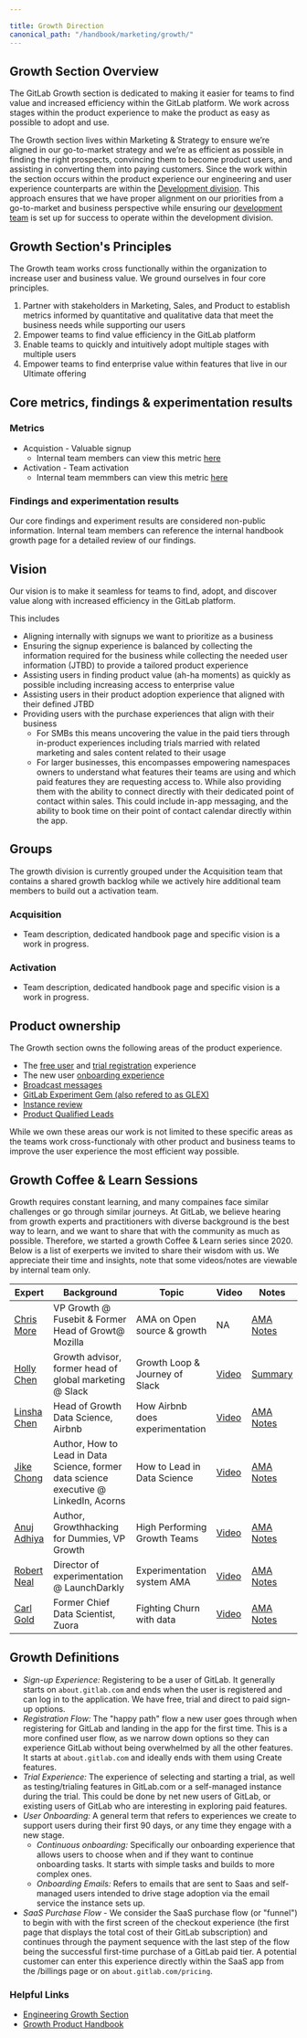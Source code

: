 ```yaml
---

title: Growth Direction
canonical_path: "/handbook/marketing/growth/"
---
```


## Growth Section Overview

The GitLab Growth section is dedicated to making it easier for teams to find value and increased efficiency within the GitLab platform. We work across stages within the product experience to make the product as easy as possible to adopt and use.

 The Growth section lives within Marketing & Strategy to ensure we’re aligned in our go-to-market strategy and we’re as efficient as possible in finding the right prospects, convincing them to become product users, and assisting in converting them into paying customers. Since the work within the section occurs within the product experience our engineering and user experience counterparts are within the [Development division](/handbook/engineering/development/). This approach ensures that we have proper alignment on our priorities from a go-to-market and business perspective while ensuring our [development team](/handbook/engineering/development/growth/) is set up for success to operate within the development division.  

## Growth Section's Principles

The Growth team works cross functionally within the organization to increase user and business value. We ground ourselves in four core principles.
 
1. Partner with stakeholders in Marketing, Sales, and Product to establish metrics informed by quantitative and qualitative data that meet the business needs while supporting our users
2. Empower teams to find value efficiency in the GitLab platform
3. Enable teams to quickly and intuitively adopt multiple stages with multiple users
4. Empower teams to find enterprise value within features that live in our Ultimate offering
 
## Core metrics, findings & experimentation results
 
### Metrics

* Acquistion - Valuable signup
  * Internal team members can view this metric [here](https://internal.gitlab.com/handbook/marketing/growth/growth/#valuable-signup-metric)
* Activation - Team activation
  * Internal team memmbers can view this metric [here](https://internal.gitlab.com/handbook/marketing/growth/growth/#team-activation-metric) 

### Findings and experimentation results
Our core findings and experiment results are considered non-public information. Internal team members can reference the internal handbook growth page for a detailed review of our findings.

## Vision

Our vision is to make it seamless for teams to find, adopt, and discover value along with increased efficiency in the GitLab platform. 

This includes 
* Aligning internally with signups we want to prioritize as a business
* Ensuring the signup experience is balanced by collecting the information required for the business while collecting the needed user information (JTBD) to provide a tailored product experience
* Assisting users in finding product value (ah-ha moments) as quickly as possible including increasing access to enterprise value
* Assisting users in their product adoption experience that aligned with their defined JTBD
* Providing users with the purchase experiences that align with their business
  * For SMBs this means uncovering the value in the paid tiers through in-product experiences including trials married with related marketing and sales content related to their usage
  * For larger businesses, this encompasses empowering namespaces owners to understand what features their teams are using and which paid features they are requesting access to. While also providing them with the ability to connect directly with their dedicated point of contact within sales. This could include in-app messaging, and the ability to book time on their point of contact calendar directly within the app. 

## Groups

The growth division is currently grouped under the Acquisition team that contains a shared growth backlog while we actively hire additional team members to build out a activation team. 

### Acquisition
* Team description, dedicated handbook page and specific vision is a work in progress.

### Activation
* Team description, dedicated handbook page and specific vision is a work in progress.
 
## Product ownership
The Growth section owns the following areas of the product experience.
* The [free user](https://gitlab.com/users/sign_up/) and [trial registration](https://about.gitlab.com/free-trial/) experience
* The new user [onboarding experience](/handbook/product/growth/#contributing-to-the-learn-gitlab-project)
* [Broadcast messages](https://docs.gitlab.com/ee/administration/broadcast_messages.html)
* [GitLab Experiment Gem (also refered to as GLEX)](https://docs.gitlab.com/ee/development/experiment_guide/)
* [Instance review](https://docs.gitlab.com/ee/administration/instance_review.html)
* [Product Qualified Leads](https://docs.gitlab.com/ee/development/product_qualified_lead_guide/)
 
 While we own these areas our work is not limited to these specific areas as the teams work cross-functionaly with other product and business teams to improve the user experience the most efficient way possible.

## Growth Coffee & Learn Sessions

Growth requires constant learning, and many compaines face similar challenges or go through similar journeys. At GitLab, we believe hearing from growth experts and practitioners with diverse background is the best way to learn, and we want to share that with the community as much as possible. Therefore, we started a growth Coffee & Learn series since 2020. Below is a list of exerperts we invited to share their wisdom with us. We appreciate their time and insights, note that some videos/notes are viewable by internal team only.

|Expert |Background |Topic | Video |Notes|
| ---------     | ------ |----------------- |------ |------ |
|[Chris More](https://www.linkedin.com/in/chrismore/) |VP Growth @ Fusebit & Former Head of Growt@ Mozilla  | AMA on Open source & growth |NA|[AMA Notes](https://docs.google.com/document/d/1qhLH8D8vwRGe_PTOhhJwjuWsqPLF4pF1uuS5bK_t1E4/edit?usp=sharing) |
|[Holly Chen](https://www.linkedin.com/in/holly/)|Growth advisor, former head of global marketing @ Slack  |Growth Loop & Journey of Slack |[Video](https://www.youtube.com/watch?v=CFwKMUJv1Xo&list=PL05JrBw4t0Kr_-AowJmbhGk9yj_zIZySf) |[Summary](https://docs.google.com/document/d/12LK9MqPl-PbabJkGwhxS2Uv-gjlOHNZOAX5DUqgvXq8/edit) |
|[Linsha Chen](https://www.linkedin.com/in/linshachen/)|Head of Growth Data Science, Airbnb|How Airbnb does experimentation |[Video](https://youtu.be/RaS62OLHDVY) |[AMA Notes](https://docs.google.com/document/d/1-EV8PfMPqAEj344sqY2OkFbeg4JC204jFmK_7it9N44/edit) |
|[Jike Chong](https://www.linkedin.com/in/jikechong/)|Author, How to Lead in Data Science, former data science executive @ LinkedIn, Acorns|How to Lead in Data Science |[Video](https://youtu.be/4kI8ICt8ylk) |[AMA Notes](https://docs.google.com/document/d/1t7PjAGjEqMQn0bFPUYEKJrwH6sb85VxKi5rd0kuzKUA/edit?usp=sharing) |
|[Anuj Adhiya](https://www.linkedin.com/in/anujadhiya/)|Author, Growthhacking for Dummies, VP Growth|High Performing Growth Teams|[Video](https://youtu.be/a3VIrCSq_k8) |[AMA Notes](https://docs.google.com/document/d/1cu_NZ_kAv72uT6ffHbUSm71h1QTQDYpoFT40lAETerM/edit?usp=sharing) |
|[Robert Neal](https://www.linkedin.com/in/robert-neal-1bb9ba144/)|Director of experimentation @ LaunchDarkly|Experimentation system AMA|[Video](https://youtu.be/eV7hjA74_gQ) |[AMA Notes](https://docs.google.com/document/d/1kjWvFeVmpvsRIPuEtfTBNpiINUMlE10MLB4kkQIQ9yE/edit?usp=sharing) |
|[Carl Gold](https://www.linkedin.com/in/carlgold/)|Former Chief Data Scientist, Zuora| Fighting Churn with data|[Video](https://youtu.be/Ntbrp0Crbtk) |[AMA Notes](https://docs.google.com/document/d/1k2oMsxO6bI6dnFIpvsz8YJp5cQEcrnsFj3pGpIEJxEA/edit?usp=sharing) |
 
## Growth Definitions

- *Sign-up Experience:* Registering to be a user of GitLab. It generally starts on `about.gitlab.com` and ends when the user is registered and can log in to the application. We have free, trial and direct to paid sign-up options.
- *Registration Flow:* The "happy path" flow a new user goes through when registering for GitLab and landing in the app for the first time. This is a more confined user flow, as we narrow down options so they can experience GitLab without being overwhelmed by all the other features. It starts at `about.gitlab.com` and ideally ends with them using Create features.
- *Trial Experience:* The experience of selecting and starting a trial, as well as testing/trialing features in GitLab.com or a self-managed instance during the trial. This could be done by net new users of GitLab, or existing users of GitLab who are interesting in exploring paid features.
- *User Onboarding:* A general term that refers to experiences we create to support users during their first 90 days, or any time they engage with a new stage.
  - *Continuous onboarding:* Specifically our onboarding experience that allows users to choose when and if they want to continue onboarding tasks. It starts with simple tasks and builds to more complex ones.
  - *Onboarding Emails:* Refers to emails that are sent to Saas and self-managed users intended to drive stage adoption via the email service the instance sets up. 
- *SaaS Purchase Flow* - We consider the SaaS purchase flow (or "funnel") to begin with with the first screen of the checkout experience (the first page that displays the total cost of their GitLab subscription) and continues through the payment sequence with the last step of the flow being the successful first-time purchase of a GitLab paid tier. A potential customer can enter this experience directly within the SaaS app from the /billings page or on `about.gitlab.com/pricing`.

### Helpful Links
*   [Engineering Growth Section](/handbook/engineering/development/growth/)
*   [Growth Product Handbook](/handbook/product/growth/)
